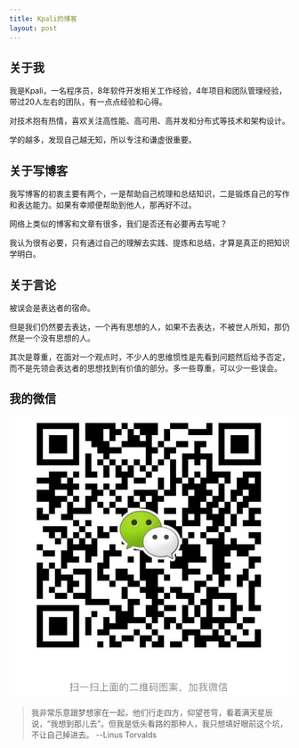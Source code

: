 ```yaml
---
title: Kpali的博客
layout: post
---
```


## 关于我

我是Kpali，一名程序员，8年软件开发相关工作经验，4年项目和团队管理经验，带过20人左右的团队，有一点点经验和心得。

对技术抱有热情，喜欢关注高性能、高可用、高并发和分布式等技术和架构设计。

学的越多，发现自己越无知，所以专注和谦虚很重要。

## 关于写博客

我写博客的初衷主要有两个，一是帮助自己梳理和总结知识，二是锻炼自己的写作和表达能力。如果有幸顺便帮助到他人，那再好不过。

网络上类似的博客和文章有很多，我们是否还有必要再去写呢？

我认为很有必要，只有通过自己的理解去实践、提炼和总结，才算是真正的把知识学明白。

## 关于言论

被误会是表达者的宿命。

但是我们仍然要去表达，一个再有思想的人，如果不去表达，不被世人所知，那仍然是一个没有思想的人。

其次是尊重，在面对一个观点时，不少人的思维惯性是先看到问题然后给予否定，而不是先领会表达者的思想找到有价值的部分。多一些尊重，可以少一些误会。

## 我的微信

![微信](/assets/img/wechat.jpg)

> 我非常乐意跟梦想家在一起，他们行走四方，仰望苍穹，看着满天星辰说，“我想到那儿去”。但我是低头看路的那种人，我只想填好眼前这个坑，不让自己掉进去。 --Linus Torvalds